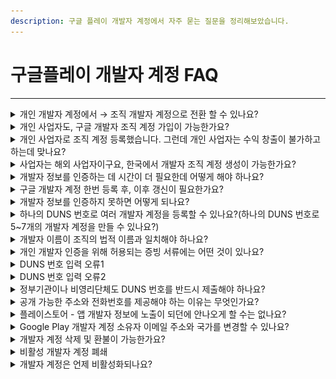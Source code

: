 ```yaml
---
description: 구글 플레이 개발자 계정에서 자주 묻는 질문을 정리해보았습니다.
---
```


# 구글플레이 개발자 계정 FAQ

***

<details>

<summary>개인 개발자 계정에서 → 조직 개발자 계정으로 전환 할 수 있나요?</summary>

계정 유형 변경은 불가합니다.

한번 개인으로 가입이되면 개인으로만 개발자 계정 이용이 가능하며, 전환 변경이 불가합니다.

반대의 경우도(조직 개발자 계정>개인 개발자 계정 변경 불가) 동일합니다.

</details>

<details>

<summary>개인 사업자도, 구글 개발자 조직 계정 가입이 가능한가요?</summary>

네 가능합니다. 개인 사업자도 조직으로 가입 가능합니다.

\*단, 수익을 창출하는 앱을 제출할 경우는 개인사업자는 사업자로 정산이 불가하며, 개인으로 프로필을 다시 등록해야 합니다.

관련 내용은 다음 질문에서 확인해주세요.

\*애플은 개발자 계정 생성시, 개인 사업자는 개인으로 가입 가능합니다. 법인만 조직 가입 가능합니다.

</details>

<details>

<summary>개인 사업자로 조직 계정 등록했습니다. 그런데 개인 사업자는 수익 창출이 불가하고 하는데 맞나요?</summary>

우선 사업자라도 개인일 경우는 사업자로 수익 창출이 안되는 것은 맞습니다.

사업자는 법인에게만 수익형 모델 가입이 가능합니다.

다만, 개인 사업자가 무조건 안되는 것은 아니구요.

수익창출용 프로필을 '개인'으로 다시 만들어주시면 됩니다.

계좌유형: 개인으로 선택! 개인용 결제프로필을 만들어주세요.

<img src="../.gitbook/assets/결제프로필3.PNG" alt="" data-size="original">

럼 수익은 사업자가 아닌 개인으로 등록하여 이용이 가능합니다.

</details>

<details>

<summary>사업자는 해외 사업자이구요, 한국에서 개발자 조직 계정 생성이 가능한가요?</summary>

변경된 구글 개발자 정책에 따라 가입하는 국가에 대한 IP주소도 필터링이 됩니다.

예를들어 미국 사업자 정보인데, 이 정보를 한국에서 가입할 수는 없구요.

현지 국가에서 가입을 해야 합니다.

또한 현지 국가 번호로 인증번호도 받아야 하기 때문에, 다른 국가에서는 가입이 불가합니다.

만약 정상적으로 다른 국가에서 가입이 되었다 하더라도, 이용 중에 계정이 해지되는 일이 다수 발생합니다.

따라서 꼭 사업자 현지 국가에서 계정을 생성해주세요.

</details>

<details>

<summary>개발자 정보를 인증하는 데 시간이 더 필요한데 어떻게 해야 하나요?</summary>

개발자 정보를 인증하는 데 시간이 더 필요한 경우 Play Console에서 이의신청을 제출할 수 있습니다.

기한 연장 이의신청을 하시면 평균적으로 30일(한달) 기한을 연장해줍니다.

</details>

<details>

<summary>구글 개발자 계정 한번 등록 후, 이후 갱신이 필요한가요?</summary>

구글은 최초 한번만 결제합니다.

최초 등록 시 25달러의 등록비를 지불하고, 추가적인 연간 비용은 없어요.

다만, 앱 장기 미 업데이트 기준은 6개월입니다.

6개월차 경고 메일 발송되며, 이후에도 조치가 되지 않을 경우(1년 이상 사용하지 않을 경우)

계정이 휴면 상태로 전환되어 해지될 수 있으므로 주의가 필요해요.

이렇게 휴면 계정이 되어 해지된다면, 개발자 계정 환불도 되지 않고 앱도 모두 삭제되어 복원이 되지 않습니다.

따라서 주기적인 계정 접속 및 정책 이슈 해결, 앱 업데이트 등의 관리가 필요합니다.

</details>

<details>

<summary>개발자 정보를 인증하지 못하면 어떻게 되나요?</summary>

계정이 인증되지 못할 경우, 개발자 계정 삭제 및 앱이 모두 삭제됩니다. \*복원도 불가합니다.

따라서 계정 확인 기한이 도래했거나, 메시지를 받으면 반드시 계정 설정을 완료해주셔야 합니다.

</details>

<details>

<summary>하나의 DUNS 번호로 여러 개발자 계정을 등록할 수 있나요?(하나의 DUNS 번호로 5~7개의 개발자 계정을 만들 수 있나요?)</summary>

네 하나의 DUNS 번호로 여러 개발자 계정을 만들 수 있습니다.

즉, 하나의 사업자로 여러 개발자 계정을 만들 수 있습니다.

</details>

<details>

<summary>개발자 이름이 조직의 법적 이름과 일치해야 하나요?</summary>

아니요. 개발자 이름이 조직 이름과 일치하지 않아도 됩니다. 개발자 이름은 자유롭게 설정할 수 있습니다.

개발자 이름은 조직의 법적 이름과 달라도 되며, 나중에 변경할 수 있습니다.

</details>

<details>

<summary>개인 개발자 인증을 위해 허용되는 증빙 서류에는 어떤 것이 있나요?</summary>

주소지 증빙 서류는 지역마다 다르지만, 다음 문서 중 하나입니다.

* 공과금 또는 전화 요금 및 관리비 고지서
* 은행 명세서
* 임대 또는 주택담보대출 계약서
* 카드 명세서

모두 90일 내 발행된 문서여야 하며, 인증을 위해 문서를 제출할 때 문서가 만료되지 않았는지 확인하시기 바랍니다.

\*일반적으로 '통신사(kt,sk 등) 핸드폰 요금 고지서'를 제출했을 때 거의 대부분 통과됩니다.

통신사(핸드폰요금) 요금 고지서에 보통 고객 이름과 주소가 같이 기재되어 있어서 정확히 인식이 가능한 것 같습니다.

<mark style="color:red;">\*중요\*</mark>

구글에서 제시하는 허용되는 서류 내에서만 제출해야 합니다.

주민등록증, 여권, 운전면허증 등의 서류는 허용하지 않습니다.

이름과 주소지가 나오는 명세서 등의 서류를 준비하여 제출해주세요.

이 서류를 제출해야 하기 때문에 계정을 만들때 실제 본인이 거주하는 주소지로 입력해주셔야 합니다.

</details>

<details>

<summary>DUNS 번호 입력 오류1</summary>

"D-U-N-S 번호를 입력하면 'D-U-N-S 번호와 제공하신 주소를 일치시킬 수 없습니다. D-U-N-S 번호와 Dun & Bradstreet에 등록한 주소를 다시 한번 확인한 후 다시 시도해 주세요'라는 오류 메시지가 표시됩니다"

DUNS에 등록된 주소가 정확하고 완전한지 확인해주세요.

이 오류가 표시되기 직전에 Play Console에서 주소를 수정했다면, DUNS에도 수정사항을 제출해야 합니다.

그런 다음 Dun & Bradstreet 업데이트가 Google에 구현된 후 다시 시도합니다.

\*Dun & Bradstreet의 처리가 종료된 후 영업일 기준 최대 5일 정도 소요되므로, 발행 후 어느 정도 시간을 둔 후 다시 시도합니다.

그래도 같은 오류가 발생한다면 구글플레이 개발자 고객센터를 통해 문의를 하실 수 있습니다.

</details>

<details>

<summary>DUNS 번호 입력 오류2</summary>

"DUNS 번호를 입력하면 '제공하신 주소 정보가 Dun & Bradstreet에 등록된 비즈니스 정보와 일치하지 않습니다'라는 오류 메시지가 표시됩니다"

결제 프로필을 입력하라는 메시지가 표시되면 기존 결제 프로필을 사용하지 말고 새 결제 프로필을 다시 만들어주세요.

주소 정보를 DUNS에 등록된 정보와 동일한지 확인하여 동일 정보로 기재해주세요.

</details>

<details>

<summary>정부기관이나 비영리단체도 DUNS 번호를 반드시 제출해야 하나요?</summary>

조직 개발자 계정을 만들때는, 모든 조직 기관 DUNS 번호가 필수 입니다.

따라서 정부기관, 비영리단체도 DUNS 번호를 만들어주셔야 합니다.

</details>

<details>

<summary>공개 가능한 주소와 전화번호를 제공해야 하는 이유는 무엇인가요?</summary>

23년 7월 이후 새로 추가된 정책에 따라 조직으로 가입하는 경우 Google Play의 모든 조직 계정에는 사용자에게 공개되는 전화번호, 주소, 웹사이트가 있어야 합니다.

해당 정보를 입력해야 가입 되며, 구글 플레이스토어에서 정보 노출이 됩니다.

</details>

<details>

<summary>플레이스토어 - 앱 개발자 정보에 노출이 되던에 안나오게 할 수는 없나요?</summary>

네 위에서 답변 드린 내용처럼, 정책 공지에 따라 새로 만든 개발자 계정에서는 개발자 정보가 노출되도록 변경되었습니다.

이 정보는 필수이며 삭제하거나 노출을 안하게 할 수 없습니다.

<img src="../.gitbook/assets/구글프레임 (1).png" alt="" data-size="original">

</details>

<details>

<summary>Google Play 개발자 계정 소유자 이메일 주소와 국가를 변경할 수 있나요?</summary>

계정 소유자의 이메일 주소와 국가는 변경할 수 없습니다.

새로 이메일주소를 설정, 국가를 선택해서 새로운 계정으로 다시 만들어주셔야 합니다.

기존 계정에 있는 앱을 모두 옮겨야 한다면, 새로운 계정 생성 후 앱을 모두 이전할 수 있습니다.

</details>

<details>

<summary>개발자 계정 삭제 및 환불이 가능한가요?</summary>

▶**앱을 게시하지 않은 경우**

앱을 한 번도 게시하지 않은 상태는 환불이 가능합니다,

개발자 계정을 삭제하거나 개발비 환불을 원하면 문의하기 양식 폼에 내용을 작성해서 제출해주세요.

[https://support.google.com/googleplay/android-developer/contact/dev\_registration?extra.IssueType=cancel\&sjid=14379898998631747419-AP](https://support.google.com/googleplay/android-developer/contact/dev_registration?extra.IssueType=cancel\&sjid=14379898998631747419-AP)



▶**앱을 게시한 경우**

개발자 계정으로 앱을 게시한 적이 있는데 계정을 삭제하려는 경우 다음 작업을 완료해야 합니다.

계정 삭제를 요청하기 전에 원래 계정에 로그인하여 정보를 백업하거나 다운로드합니다.

Play Console 계정을 삭제하면 더 이상 사용할 수 없게 됩니다.

그 다음, 새로운 개발자 계정을 만든 뒤, 해당 계정으로 앱을 모두 이전합니다.

이전 작업이 모두 완료되면 구글 지원팀 문의 양식을 작성하여 동일하게 삭제 문의를 넣어주시면 됩니다.

* 새 계정에서 동일한 개발자 이름을 사용하려면 기존 계정의 개발자 이름을 다른 이름으로 변경해야 합니다. 동일한 개발자 이름은 사용할 수 없습니다.
* Google 계정을 삭제해도 개발자 계정이 자동으로 삭제되지는 않습니다.

</details>

<details>

<summary>비활성 개발자 계정 폐쇄</summary>

Google Play 개발자 계정은 앱을 적극적으로 게시하고 유지 및 관리하는 개발자를 위한 계정입니다.

비활성 상태인 개발자 계정은 폐쇄되며 등록 수수료도 환불되지 않습니다.

</details>

<details>

<summary>개발자 계정은 언제 비활성화되나요?</summary>

개발자 계정이 비활성 상태인지 판별하는 기준은 계정에 따라 다음 두 가지입니다.

​

▶**앱이 없는 비활성 개발자 계정**

* 개발자 계정이 생성된 지 1년 이상 지남
* 검토를 위해 앱을 제출한 적이 없음

​

▶**앱이 있는 비활성 개발자 계정**

* 개발자 계정이 생성된 지 1년 이상 지남
* 계정에 게시된 모든 앱(게시된 앱, 삭제된 앱, 일시중지된 앱 포함)의 전체 기간 설치 수 합계가 1,000회 미만임
* Play 개발자 계정 전화번호 및 연락처 이메일 주소를 인증하지 않음
* 지난 180일 동안 Play Console을 사용하지 않음

​

이와 함께 개발자 계정이 곧 폐쇄된다고 알리는 이메일이 계정 소유자에게 전송됩니다. Play Console을 통해서도 명확하게 안내됩니다.

이메일에는 개발자 계정을 유지하기 위해 취할 수 있는 조치와 조치 완료 기한이 포함됩니다. 이메일에 나온 조치를 따르지 않으면 개발자 계정이 영구적으로 폐쇄되며, 등록 수수료는 환불되지 않습니다.

알림 이메일은 계정이 폐쇄되기 60일, 30일, 7일 전에 발송됩니다.

</details>
